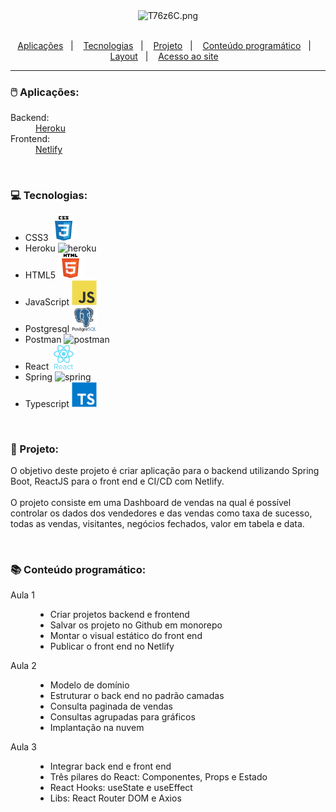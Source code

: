 <div align="center">
    <img src="https://i.im.ge/2021/09/12/T76z6C.png" height="100px" width="300px" alt="T76z6C.png" border="0">
   <p align="center">
  <br>
  <a href="#apps">Aplicações</a>&nbsp;&nbsp;&nbsp;|&nbsp;&nbsp;&nbsp;
  <a href="#tech">Tecnologias</a>&nbsp;&nbsp;&nbsp;|&nbsp;&nbsp;&nbsp;
  <a href="#projeto">Projeto</a>&nbsp;&nbsp;&nbsp;|&nbsp;&nbsp;&nbsp;
  <a href="#conteudo">Conteúdo programático</a>&nbsp;&nbsp;&nbsp;|&nbsp;&nbsp;&nbsp;
  <a href="#layout">Layout</a>&nbsp;&nbsp;&nbsp;|&nbsp;&nbsp;&nbsp;
  <a href="#acesso">Acesso ao site</a>&nbsp;&nbsp;&nbsp;
</p>
</div>
<hr>
<h3 id ="apps" align="left">🖱️ Aplicações:</h3>
<dl>
  <dt>Backend:</dt>
  <dd><a href="https://sds4-millena.herokuapp.com/">Heroku</a></dd>
  <dt>Frontend:</dt>
  <dd><a href="https://dsvendas-millenafreitas.netlify.app/">Netlify</a></dd>
</dl>
<br>
<h3 id = "tech" align="left">💻 Tecnologias:</h3>
<ul> 
    <li> CSS3 <img src="https://raw.githubusercontent.com/devicons/devicon/master/icons/css3/css3-original-wordmark.svg" alt="css3" width="40" height="40"/> </li> 
    <li> Heroku <img src="https://www.vectorlogo.zone/logos/heroku/heroku-icon.svg" alt="heroku" width="40" height="40"/> </li> 
    <li> HTML5 <img src="https://raw.githubusercontent.com/devicons/devicon/master/icons/html5/html5-original-wordmark.svg" alt="html5" width="40" height="40"/> </li> 
    <li> JavaScript <img src="https://raw.githubusercontent.com/devicons/devicon/master/icons/javascript/javascript-original.svg" alt="javascript" width="40" height="40"/> </li> 
    <li> Postgresql <img src="https://raw.githubusercontent.com/devicons/devicon/master/icons/postgresql/postgresql-original-wordmark.svg" alt="postgresql" width="40" height="40"/> </li> 
    <li> Postman <img src="https://www.vectorlogo.zone/logos/getpostman/getpostman-icon.svg" alt="postman" width="40" height="40"/> </li> 
    <li> React <img src="https://raw.githubusercontent.com/devicons/devicon/master/icons/react/react-original-wordmark.svg" alt="react" width="40" height="40"/> </li> 
    <li> Spring <img src="https://www.vectorlogo.zone/logos/springio/springio-icon.svg" alt="spring" width="40" height="40"/> </li> 
    <li> Typescript <img src="https://raw.githubusercontent.com/devicons/devicon/master/icons/typescript/typescript-original.svg" alt="typescript" width="40" height="40"/> </li> 
</ul>
<br>
<h3 id="projeto" align="left">🚧 Projeto:</h3>
<p>
O objetivo deste projeto é criar aplicação para o backend utilizando Spring Boot, ReactJS para o front end e CI/CD com Netlify. 
<br><br>
O projeto consiste em uma Dashboard de vendas na qual é possível controlar os dados dos vendedores e das vendas como taxa de sucesso, todas as vendas, visitantes, negócios fechados, valor em tabela e data.
</p>
<br>
<h3 id="conteudo" align="left">📚 Conteúdo programático:</h3>
<p>
<dl>
  <dt>Aula 1</dt>
  <dd>
  <ul>
    <li>Criar projetos backend e frontend</li>
    <li>Salvar os projeto no Github em monorepo</li>
    <li>Montar o visual estático do front end</li>
    <li>Publicar o front end no Netlify</li>
  </u>
  </dd>
  <dt>Aula 2</dt>
  <dd>
  <ul>
    <li>Modelo de domínio</li>
    <li>Estruturar o back end no padrão camadas</li>
    <li>Consulta paginada de vendas</li>
    <li>Consultas agrupadas para gráficos</li>
    <li>Implantação na nuvem</li>
  </u>
  </dd>
  <dt>Aula 3</dt>
  <dd>
  <ul>
    <li>Integrar back end e front end</li>
    <li>Três pilares do React: Componentes, Props e Estado</li>
    <li>React Hooks: useState e useEffect</li>
    <li>Libs: React Router DOM e Axios</li>
  </u>
  </dd>
</dl>
</p>
